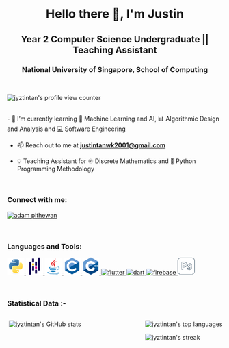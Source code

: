 <h1 align="center">Hello there 👋, I'm Justin </h1>
<h2 align="center">Year 2 Computer Science Undergraduate || Teaching Assistant </h2>
<h3 align="center">National University of Singapore, School of Computing </h3>

<br>

<p align="left">  <img src="https://komarev.com/ghpvc/?username=jyztintan&color=1f2b4f&style=for-the-badge&"
    alt="jyztintan's profile view counter" /> 
  </p>

<br>
<!--
<p>
  <img align="right" src="https://github.com/jyztintan/jyztintan/blob/main/Profile%20Pic.jpeg" alt="jyztintan" width="300" height="500" />
</p>
-->
- 🧠 I’m currently learning 🤖 Machine Learning and AI, 📊 Algorithmic Design and Analysis and 💻 Software Engineering 

- 📫 Reach out to me at **justintanwk2001@gmail.com**

- 💡 Teaching Assistant for ♾ Discrete Mathematics and 🐍 Python Programming Methodology

<br>

<h3 align="left">Connect with me:</h3>
<p align="left">
  <a href="https://www.linkedin.com/in/tan-wee-kian-justin/" target="blank"><img align="center"
      src="https://raw.githubusercontent.com/rahuldkjain/github-profile-readme-generator/master/src/images/icons/Social/linked-in-alt.svg"
      alt="adam pithewan" height="30" width="40" /></a>
  <!--
  <a href="https://fb.com/adam pithen wala" target="blank"><img align="center"
      src="https://raw.githubusercontent.com/rahuldkjain/github-profile-readme-generator/master/src/images/icons/Social/facebook.svg"
      alt="adam pithen wala" height="30" width="40" /></a>
  <a href="https://instagram.com/_._.adam._" target="blank"><img align="center"
      src="https://raw.githubusercontent.com/rahuldkjain/github-profile-readme-generator/master/src/images/icons/Social/instagram.svg"
      alt="_._.adam._" height="30" width="40" /></a>
  <a href="https://www.hackerrank.com/adampithewan" target="blank"><img align="center"
      src="https://raw.githubusercontent.com/rahuldkjain/github-profile-readme-generator/master/src/images/icons/Social/hackerrank.svg"
      alt="adampithewan" height="30" width="40" /></a>
 <a href="https://twitter.com/adam_pithenwala" target="blank"><img align="center"
      src="https://raw.githubusercontent.com/rahuldkjain/github-profile-readme-generator/master/src/images/icons/Social/twitter.svg"
      alt="adampithewan" height="30" width="40" /></a>
  -->
</p>

<br>

<h3 align="left">Languages and Tools:</h3>
<p align="left"> 
  <a href="https://www.python.org" target="_blank" rel="noreferrer"> <img src="https://raw.githubusercontent.com/devicons/devicon/master/icons/python/python-original.svg" alt="python" width="40" height="40" /> </a> 
  <a href="https://pandas.pydata.org/" target="_blank" rel="noreferrer"> <img src="https://raw.githubusercontent.com/devicons/devicon/2ae2a900d2f041da66e950e4d48052658d850630/icons/pandas/pandas-original.svg"
      alt="pandas" width="40" height="40" /> </a> 
  <a href="https://www.java.com" target="_blank" rel="noreferrer"> <img
      src="https://raw.githubusercontent.com/devicons/devicon/master/icons/java/java-original.svg" alt="java" width="40"
      height="40" /> </a> 
  <a href="https://www.cprogramming.com/" target="_blank"
    rel="noreferrer"> <img src="https://raw.githubusercontent.com/devicons/devicon/master/icons/c/c-original.svg"
      alt="c" width="40" height="40" /> </a> 
  <a href="https://www.w3schools.com/cpp/" target="_blank" rel="noreferrer">
    <img src="https://raw.githubusercontent.com/devicons/devicon/master/icons/cplusplus/cplusplus-original.svg"
      alt="cplusplus" width="40" height="40" /> </a> 
  <a href="https://flutter.dev" target="_blank" rel="noreferrer">
    <img src="https://cdn.jsdelivr.net/gh/devicons/devicon/icons/flutter/flutter-original.svg"
      alt="flutter" width="40" height="40" /> </a> 
  <a href="https://dart.dev" target="_blank" rel="noreferrer">
    <img src="https://cdn.jsdelivr.net/gh/devicons/devicon/icons/dart/dart-original.svg"
      alt="dart" width="40" height="40" /> </a> 
   <a href="https://firebase.google.com/" target="_blank" rel="noreferrer">
    <img src="https://cdn.jsdelivr.net/gh/devicons/devicon/icons/firebase/firebase-plain.svg"
      alt="firebase" width="40" height="40" /> </a> 
  <a href="https://www.photoshop.com/en" target="_blank"
    rel="noreferrer"> <img src="https://raw.githubusercontent.com/devicons/devicon/master/icons/photoshop/photoshop-line.svg" alt="photoshop"
      width="40" height="40" /> </a> 
    
  <!--
  <a href="https://developer.android.com" target="_blank" rel="noreferrer"> <img
      src="https://raw.githubusercontent.com/devicons/devicon/master/icons/android/android-original-wordmark.svg"
      alt="android" width="40" height="40" /> </a> 
  <a href="https://getbootstrap.com" target="_blank" rel="noreferrer">
    <img src="https://raw.githubusercontent.com/devicons/devicon/master/icons/bootstrap/bootstrap-plain-wordmark.svg"
      alt="bootstrap" width="40" height="40" /> </a> 
 <a href="https://www.w3schools.com/css/" target="_blank"
    rel="noreferrer"> <img src="https://raw.githubusercontent.com/devicons/devicon/master/icons/css3/css3-original-wordmark.svg" alt="css3"
      width="40" height="40" /> </a> 
  <a href="https://www.w3.org/html/" target="_blank" rel="noreferrer"> <img
      src="https://raw.githubusercontent.com/devicons/devicon/master/icons/html5/html5-original-wordmark.svg"
      alt="html5" width="40" height="40" /> </a> 
  <a href="https://www.adobe.com/in/products/illustrator.html" target="_blank" rel="noreferrer"> <img
      src="https://www.vectorlogo.zone/logos/adobe_illustrator/adobe_illustrator-icon.svg" alt="illustrator" width="40"
      height="40" /> </a> 
  <a href="https://developer.mozilla.org/en-US/docs/Web/JavaScript" target="_blank"
    rel="noreferrer"> <img src="https://raw.githubusercontent.com/devicons/devicon/master/icons/javascript/javascript-original.svg"
      alt="javascript" width="40" height="40" /> </a> 
  <a href="https://kotlinlang.org" target="_blank" rel="noreferrer"> <img src="https://www.vectorlogo.zone/logos/kotlinlang/kotlinlang-icon.svg" alt="kotlin" width="40" height="40" /> </a> 
  <a href="https://www.mysql.com/" target="_blank" rel="noreferrer"> <img src="https://raw.githubusercontent.com/devicons/devicon/master/icons/mysql/mysql-original-wordmark.svg" alt="mysql" width="40" height="40" /> </a> </a> 
  <a href="https://nodejs.org" target="_blank" rel="noreferrer"> <img src="https://raw.githubusercontent.com/devicons/devicon/master/icons/nodejs/nodejs-original-wordmark.svg" alt="nodejs" width="40" height="40" /> </a> 
  <a href="https://reactjs.org/" target="_blank" rel="noreferrer"> <img
      src="https://raw.githubusercontent.com/devicons/devicon/master/icons/react/react-original-wordmark.svg"
      alt="react" width="40" height="40" /> </a> 
  <a href="https://sass-lang.com" target="_blank" rel="noreferrer"> <img
      src="https://raw.githubusercontent.com/devicons/devicon/master/icons/sass/sass-original.svg" alt="sass" width="40"
      height="40" /> </a> 
    -->
</p>

<br>

<h3>Statistical Data :-</h3>
<div style="display: flex; justify-content: space-between;">
  <div>
    <p>&nbsp;<img src="https://github-readme-stats.vercel.app/api?username=jyztintan&show_icons=true&locale=en&bg_color=0d1117&text_color=ffffff&repo=convoychat"
        alt="jyztintan's GitHub stats" /></p>
  </div>
  <div>
    <p><img src="https://github-readme-stats.vercel.app/api/top-langs?username=jyztintan&show_icons=true&locale=en&bg_color=0d1117&text_color=ffffff&layout=compact"
        alt="jyztintan's top languages" /></p>
    <p><img src="https://github-readme-streak-stats.herokuapp.com/?user=jyztintan&theme=dark&background=0d1117&date_format=M%20j%5B%2C%20Y%5D" alt="jyztintan's streak" /></p>
  </div>
</div>

<p align="left"> <a href="https://twitter.com/" target="blank"><img
      src="https://img.shields.io/twitter/follow/?logo=twitter&style=for-the-badge" alt="" /></a> </p>

<!-- [Adam-pw](https://github.com/Adam-pw) -->
